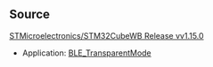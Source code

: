 
## Source

[STMicroelectronics/STM32CubeWB Release vv1.15.0](https://github.com/STMicroelectronics/STM32CubeWB/releases/tag/vv1.15.0)
- Application: [BLE_TransparentMode](https://github.com/STMicroelectronics/STM32CubeWB/tree/vv1.15.0/Projects/P-NUCLEO-WB55.Nucleo/Applications/BLE/BLE_TransparentMode)

